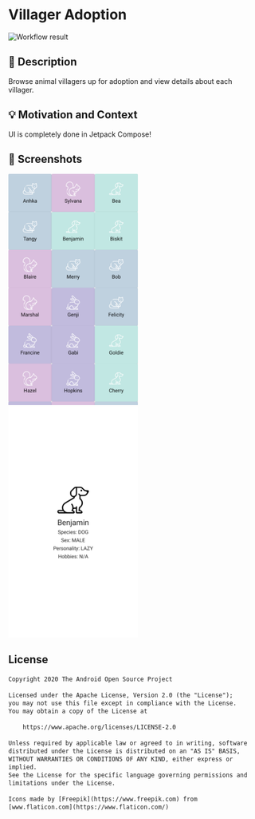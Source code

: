 # Villager Adoption

<!--- Replace <OWNER> with your Github Username and <REPOSITORY> with the name of your repository. -->
<!--- You can find both of these in the url bar when you open your repository in github. -->
![Workflow result](https://github.com/jasminelai/android-compose-1/workflows/Check/badge.svg)


## :scroll: Description
<!--- Describe your app in one or two sentences -->
Browse animal villagers up for adoption and view details about each villager.

## :bulb: Motivation and Context
<!--- Optionally point readers to interesting parts of your submission. -->
<!--- What are you especially proud of? -->
UI is completely done in Jetpack Compose!

## :camera_flash: Screenshots
<!-- You can add more screenshots here if you like -->
<img src="/results/pet_list.png" width="260">&emsp;<img src="/results/pet_detail.png" width="260">

## License
```
Copyright 2020 The Android Open Source Project

Licensed under the Apache License, Version 2.0 (the "License");
you may not use this file except in compliance with the License.
You may obtain a copy of the License at

    https://www.apache.org/licenses/LICENSE-2.0

Unless required by applicable law or agreed to in writing, software
distributed under the License is distributed on an "AS IS" BASIS,
WITHOUT WARRANTIES OR CONDITIONS OF ANY KIND, either express or implied.
See the License for the specific language governing permissions and
limitations under the License.

Icons made by [Freepik](https://www.freepik.com) from [www.flaticon.com](https://www.flaticon.com/)
```